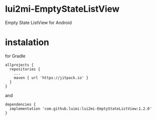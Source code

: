 # lui2mi-EmptyStateListView
Empty State ListView for Android

# instalation
for Gradle
```
allprojects {
  repositories {
    ...
    maven { url 'https://jitpack.io' }
  }
}
```
and
```
dependencies {
  implementation 'com.github.luimi:lui2mi-EmptyStateListView:1.2.0'
}
```
